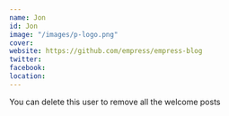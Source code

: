 ```yaml
---
name: Jon
id: Jon
image: "/images/p-logo.png"
cover: 
website: https://github.com/empress/empress-blog
twitter: 
facebook: 
location: 
---
```


You can delete this user to remove all the welcome posts
